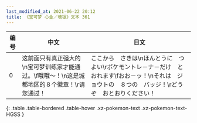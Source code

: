 ```yaml
---
last_modified_at: 2021-06-22 20:12
title: 《宝可梦 心金／魂银》文本 361
---
```

| 编号 | 中文 | 日文 |
| ---- | ---- | ---- |
| 0 | 这前面只有真正强大的\n宝可梦训练家才能通过。\f哦哦～！\n这是城都地区的８个徽章！\r请您通过！ | ここから　さきは\nほんとうに　つよい\rポケモントレ－ナ－だけ　とおれます\fおお－ッ！\nそれは　ジョウトの　８つの　バッジ！\rどうぞ　おとおりください！ |
{: .table .table-bordered .table-hover .xz-pokemon-text .xz-pokemon-text-HGSS }